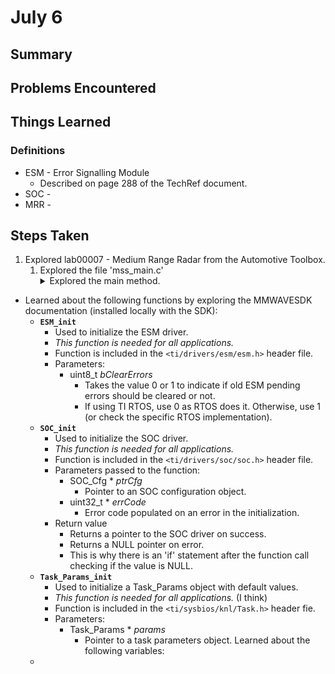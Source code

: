 # July 6
## Summary


## Problems Encountered


## Things Learned
### Definitions
* ESM - Error Signalling Module
	* Described on page 288 of the TechRef document.
* SOC - 
* MRR - 

## Steps Taken
1. Explored lab00007 - Medium Range Radar from the Automotive Toolbox.
	1. Explored the file 'mss_main.c'
		<details>
			<summary>Explored the main method.</summary>

* Learned about the following functions by exploring the MMWAVESDK documentation (installed locally with the SDK):
	* **`ESM_init`**
		* Used to initialize the ESM driver.
		* *This function is needed for all applications.*
		* Function is included in the `<ti/drivers/esm/esm.h>` header file.
		* Parameters:
			* uint8_t *bClearErrors*
				* Takes the value 0 or 1 to indicate if old ESM pending errors should be cleared or not.
				* If using TI RTOS, use 0 as RTOS does it. Otherwise, use 1 (or check the specific RTOS implementation).
	* **`SOC_init`**
		* Used to initialize the SOC driver.
		* *This function is needed for all applications.*
		* Function is included in the `<ti/drivers/soc/soc.h>` header file.
		* Parameters passed to the function:
			* SOC_Cfg \* *ptrCfg*
				* Pointer to an SOC configuration object.
			* uint32_t \* *errCode*
				* Error code populated on an error in the initialization.
		* Return value
			* Returns a pointer to the SOC driver on success.
			* Returns a NULL pointer on error.
			* This is why there is an 'if' statement after the function call checking if the value is NULL.
	* **`Task_Params_init`**
		* Used to initialize a Task_Params object with default values.
		* *This function is needed for all applications.* (I think)
		* Function is included in the `<ti/sysbios/knl/Task.h>` header fie.
		* Parameters:
			* Task_Params \* *params*
				* Pointer to a task parameters object.
Learned about the following variables:
	* 
		</details>

